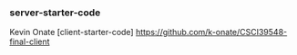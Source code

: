 ### server-starter-code
Kevin Onate
[client-starter-code] https://github.com/k-onate/CSCI39548-final-client

